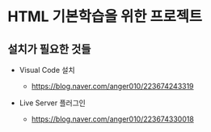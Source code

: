 # HTML 기본학습을 위한 프로젝트

## 설치가 필요한 것들
- Visual Code 설치
  - https://blog.naver.com/anger010/223674243319

- Live Server 플러그인
  - https://blog.naver.com/anger010/223674330018